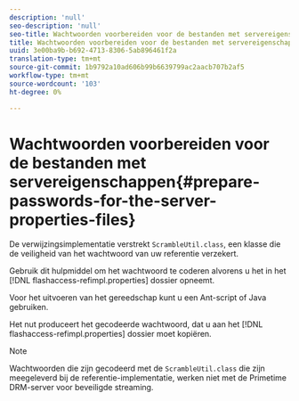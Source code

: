 ```yaml
---
description: 'null'
seo-description: 'null'
seo-title: Wachtwoorden voorbereiden voor de bestanden met servereigenschappen
title: Wachtwoorden voorbereiden voor de bestanden met servereigenschappen
uuid: 3e00ba9b-b692-4713-8306-5ab896461f2a
translation-type: tm+mt
source-git-commit: 1b9792a10ad606b99b6639799ac2aacb707b2af5
workflow-type: tm+mt
source-wordcount: '103'
ht-degree: 0%

---
```



# Wachtwoorden voorbereiden voor de bestanden met servereigenschappen{#prepare-passwords-for-the-server-properties-files}

De verwijzingsimplementatie verstrekt `ScrambleUtil.class`, een klasse die de veiligheid van het wachtwoord van uw referentie verzekert.

Gebruik dit hulpmiddel om het wachtwoord te coderen alvorens u het in het [!DNL flashaccess-refimpl.properties] dossier opneemt.

Voor het uitvoeren van het gereedschap kunt u een Ant-script of Java gebruiken.

Het nut produceert het gecodeerde wachtwoord, dat u aan het [!DNL flashaccess-refimpl.properties] dossier moet kopiëren.

>[!NOTE]
>
>Wachtwoorden die zijn gecodeerd met de `ScrambleUtil.class` die zijn meegeleverd bij de referentie-implementatie, werken niet met de Primetime DRM-server voor beveiligde streaming.
